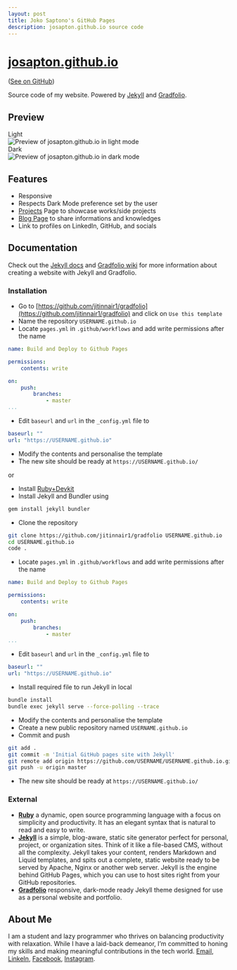 ```yaml
---
layout: post
title: Joko Saptono's GitHub Pages
description: josapton.github.io source code
---
```


# [josapton.github.io](https://josapton.github.io/)

([See on GitHub](https://github.com/josapton/josapton.github.io))

Source code of my website. Powered by [Jekyll](https://jekyllrb.com/) and [Gradfolio](https://github.com/jitinnair1/gradfolio).

## Preview

<summary>Light</summary>
<img src="https://i.imgur.com/0nl43Ut.png" alt="Preview of josapton.github.io in light mode"/>
<summary>Dark</summary>
<img src="https://i.imgur.com/5nVDCYx.png" alt="Preview of josapton.github.io in dark mode"/>

## Features

- Responsive
- Respects Dark Mode preference set by the user
- [Projects](https://josapton.github.io/projects) Page to showcase works/side projects
- [Blog Page](https://josapton.github.io/blog) to share informations and knowledges
- Link to profiles on LinkedIn, GitHub, and socials

## Documentation

Check out the [Jekyll docs](https://jekyllrb.com/docs/) and [Gradfolio wiki](https://github.com/jitinnair1/gradfolio/wiki) for more information about creating a website with Jekyll and Gradfolio.

### Installation

- Go to [https://github.com/jitinnair1/gradfolio](https://github.com/jitinnair1/gradfolio) and click on `Use this template`
- Name the repository `USERNAME.github.io`
- Locate `pages.yml` in `.github/workflows` and add write permissions after the name

~~~yaml
name: Build and Deploy to Github Pages

permissions:
    contents: write

on:
    push:
        branches:
            - master
...
~~~

- Edit `baseurl` and `url` in the `_config.yml` file to

~~~yaml
baseurl: ""
url: "https://USERNAME.github.io"
~~~

- Modify the contents and personalise the template
- The new site should be ready at `https://USERNAME.github.io/`

or

- Install [Ruby+Devkit](https://www.ruby-lang.org/en/downloads/)
- Install Jekyll and Bundler using

~~~bash
gem install jekyll bundler
~~~

- Clone the repository

~~~bash
git clone https://github.com/jitinnair1/gradfolio USERNAME.github.io
cd USERNAME.github.io
code .
~~~

- Locate `pages.yml` in `.github/workflows` and add write permissions after the name

~~~yaml
name: Build and Deploy to Github Pages

permissions:
    contents: write

on:
    push:
        branches:
            - master
...
~~~

- Edit `baseurl` and `url` in the `_config.yml` file to

~~~yaml
baseurl: ""
url: "https://USERNAME.github.io"
~~~

- Install required file to run Jekyll in local

~~~bash
bundle install
bundle exec jekyll serve --force-polling --trace
~~~

- Modify the contents and personalise the template
- Create a new public repository named `USERNAME.github.io`
- Commit and push

~~~bash
git add .
git commit -m 'Initial GitHub pages site with Jekyll'
git remote add origin https://github.com/USERNAME/USERNAME.github.io.git
git push -u origin master
~~~

- The new site should be ready at `https://USERNAME.github.io/`

### External

- [**Ruby**](https://www.ruby-lang.org/en/) a dynamic, open source programming language with a focus on simplicity and productivity. It has an elegant syntax that is natural to read and easy to write.
- [**Jekyll**](https://jekyllrb.com/) is a simple, blog-aware, static site generator perfect for personal, project, or organization sites. Think of it like a file-based CMS, without all the complexity. Jekyll takes your content, renders Markdown and Liquid templates, and spits out a complete, static website ready to be served by Apache, Nginx or another web server. Jekyll is the engine behind GitHub Pages, which you can use to host sites right from your GitHub repositories.
- [**Gradfolio**](https://github.com/jitinnair1/gradfolio) responsive, dark-mode ready Jekyll theme designed for use as a personal website and portfolio.

## About Me

I am a student and lazy programmer who thrives on balancing productivity with relaxation. While I have a laid-back demeanor, I’m committed to honing my skills and making meaningful contributions in the tech world. [Email](mailto:josapton@gmail.com), [LinkeIn](https://www.linkedin.com/in/jokosaptono), [Facebook](https://www.facebook.com/josapton), [Instagram](https://www.instagram.com/josapton).